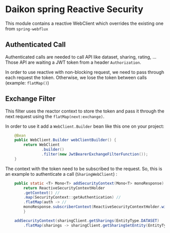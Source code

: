 # Daikon spring Reactive Security

This module contains a reactive WebClient which overrides the existing one from `spring-webflux`

## Authenticated Call

Authenticated calls are needed to call API like dataset, sharing, rating, ...
Those API are waiting a JWT token from a header `Authorization`.

In order to use reactive with non-blocking request, we need to pass through each request the token.
Otherwise, we lose the token between calls (example: `flatMap()`)

## Exchange Filter

This filter uses the reactor context to store the token and pass it through the next request using the `flatMap(next:exchange)`.

In order to use it add a `WebClient.Builder` bean like this one on your project:

```java
    @Bean
    public WebClient.Builder webClientBuilder() {
        return WebClient
                .builder()
                .filter(new JwtBearerExchangeFilterFunction());
    }
```

The context with the token need to be subscribed to the request.
So, this is an example to authenticate a call (`SharingWebClient`) :

```java
    public static <T> Mono<T> addSecurityContext(Mono<T> monoResponse) {
        return ReactiveSecurityContextHolder
        .getContext() //
        .map(SecurityContext::getAuthentication) //
        .flatMap(auth -> //
        monoResponse.subscriberContext(ReactiveSecurityContextHolder.withAuthentication(auth)));
        }

    addSecurityContext(sharingClient.getSharings(EntityType.DATASET)
        .flatMap(sharings -> sharingClient.getSharingSetEntity(EntityType.DATASET, sharings.getEntityId())));
```